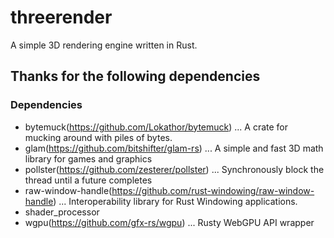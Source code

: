# threerender

A simple 3D rendering engine written in Rust.

## Thanks for the following dependencies
### Dependencies
- bytemuck(https://github.com/Lokathor/bytemuck) ... A crate for mucking around with piles of bytes.
- glam(https://github.com/bitshifter/glam-rs) ... A simple and fast 3D math library for games and graphics
- pollster(https://github.com/zesterer/pollster) ... Synchronously block the thread until a future completes
- raw-window-handle(https://github.com/rust-windowing/raw-window-handle) ... Interoperability library for Rust Windowing applications.
- shader_processor
- wgpu(https://github.com/gfx-rs/wgpu) ... Rusty WebGPU API wrapper

<!-- Generated by thanks-dependencies -->
